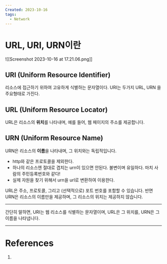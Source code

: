 ```yaml
---
Created: 2023-10-16
tags:
  - Network
---
```

# URL, URI, URN이란
![[Screenshot 2023-10-16 at 17.21.06.png]]
## URI (Uniform Resource Identifier)
리소스에 접근하기 위하여 고유하게 식별하는 문자열이다.
URI는 두가지 URL, URN 을 주요형태로 가진다. 
## URL (Uniform Resource Locator)
URL은 리소스의 **위치**를 나타내며, 예를 들어, 웹 페이지의 주소를 제공합니다.
## URN (Uniform Resource Name)
URN은 리소스의 **이름**을 나타내며, 그 위치와는 독립적입니다.
- http와 같은 프로토콜을 제외한다.
- 하나의 리소스엔 절대로 겹치는 urn이 있으면 안된다. 불변이며 유일하다. 마치 사람의 주민등록번호와 같다!
- 실제 자원을 찾기 위해서 urn을 url로 변환하여 이용한다.


URL은 주소, 프로토콜, 그리고 (선택적으로) 포트 번호를 포함할 수 있습니다. 반면 URN은 리소스의 이름만을 제공하며, 그 리소스의 위치는 제공하지 않습니다.


----

간단히 말하면, URI는 웹 리소스를 식별하는 문자열이며, URL은 그 위치를, URN은 그 이름을 나타냅니다.

---
# References
1. 